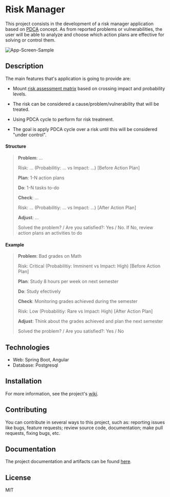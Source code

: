 # Risk Manager

This project consists in the development of a risk manager application based on [PDCA](https://www.mindtools.com/media/Diagrams/PDCA2017.jpg) concept. As from reported problems or vulnerabilities, the user will be able to analyze and choose which action plans are effective for solving or control them. 

![App-Screen-Sample](https://github.com/dancodingbr/riskmanager/blob/feature/analyze-results/docs/misc/app-screen-sample.png)

## Description

The main features that's application is going to provide are:

- Mount [risk assessment matrix](https://www.schgroup.com/wp-content/uploads/2019/07/risk1.png) based on crossing impact and probability levels.

- The risk can be considered a cause/problem/vulnerability that will be treated.

- Using PDCA cycle to perform for risk treatment.

- The goal is apply PDCA cycle over a risk until this will be considered "under control".

#### Structure

> **Problem**: ... 
>
> Risk: ... (Probabilitiy: ... vs Impact: ...) [Before Action Plan]
>
> **Plan**: 1-N action plans
>
> **Do**: 1-N tasks to-do
>
> **Check**: ... 
>
> Risk: ... (Probabilitiy: ... vs Impact: ...) [After Action Plan] 
>
> **Adjust**: ... 
>
> Solved the problem? / Are you satisfied?: Yes / No. If No, review action plans an activities to do
>

#### Example

> **Problem**: Bad grades on Math
>
> Risk: Critical (Probabilitiy: Imminent vs Impact: High) [Before Action Plan]
>
> **Plan**: Study 8 hours per week on next semester
>
> **Do**: Study efectively
>
> **Check**: Monitoring grades achieved during the semester
>
> Risk: Low (Probabilitiy: Rare vs Impact: High) [After Action Plan] 
>
> **Adjust**: Think about the grades achieved and plan the next semester
>
> Solved the problem? / Are you satisfied?: Yes / No
>

## Technologies

- Web: Spring Boot, Angular
- Database: Postgresql

## Installation

For more information, see the project's [wiki](https://github.com/dancodingbr/riskmanager/blob/main/docs/wiki.md).

## Contributing

You can contribute in several ways to this project, such as: reporting issues like bugs, feature requests; review source code, documentation; make pull requests, fixing bugs, etc.

## Documentation

The project documentation and artifacts can be found [here](https://github.com/dancodingbr/riskmanager/tree/main/docs).

## License

MIT

